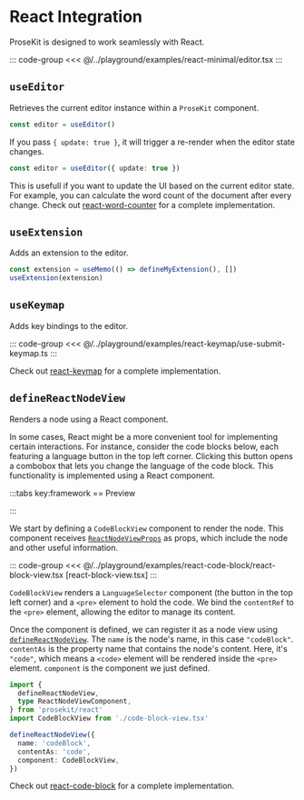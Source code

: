 # React Integration

ProseKit is designed to work seamlessly with React.

::: code-group
<<< @/../playground/examples/react-minimal/editor.tsx
:::

## `useEditor`

Retrieves the current editor instance within a `ProseKit` component.

```ts
const editor = useEditor()
```

If you pass `{ update: true }`, it will trigger a re-render when the editor state changes.

```ts
const editor = useEditor({ update: true })
```

This is usefull if you want to update the UI based on the current editor state.
For example, you can calculate the word count of the document after every
change. Check out [react-word-counter](/examples/react-word-counter) for a
complete implementation.

## `useExtension`

Adds an extension to the editor.

```ts
const extension = useMemo(() => defineMyExtension(), [])
useExtension(extension)
```

## `useKeymap`

Adds key bindings to the editor.

::: code-group
<<< @/../playground/examples/react-keymap/use-submit-keymap.ts
:::

Check out [react-keymap](/examples/react-keymap) for a complete implementation.

## `defineReactNodeView`

Renders a node using a React component.

In some cases, React might be a more convenient tool for implementing certain interactions. For instance, consider the code blocks below, each featuring a language button in the top left corner. Clicking this button opens a combobox that lets you change the language of the code block. This functionality is implemented using a React component.

<script setup>
import App from '../../components/vue-code-block/editor.vue'
</script>

:::tabs key:framework
== Preview

<ClientOnly><App/></ClientOnly>
:::

We start by defining a `CodeBlockView` component to render the node. This component receives [`ReactNodeViewProps`](/references/react/#reactnodeviewoptions) as props, which include the node and other useful information.

::: code-group
<<< @/../playground/examples/react-code-block/react-block-view.tsx [react-block-view.tsx]
:::

`CodeBlockView` renders a `LanguageSelector` component (the button in the top left corner) and a `<pre>` element to hold the code. We bind the `contentRef` to the `<pre>` element, allowing the editor to manage its content.

Once the component is defined, we can register it as a node view using [`defineReactNodeView`](/references/react/#defineReactNodeView). The `name` is the node's name, in this case `"codeBlock"`. `contentAs` is the property name that contains the node's content. Here, it's `"code"`, which means a `<code>` element will be rendered inside the `<pre>` element. `component` is the component we just defined.

```ts
import {
  defineReactNodeView,
  type ReactNodeViewComponent,
} from 'prosekit/react'
import CodeBlockView from './code-block-view.tsx'

defineReactNodeView({
  name: 'codeBlock',
  contentAs: 'code',
  component: CodeBlockView,
})
```

Check out [react-code-block](/examples/react-code-block) for a complete implementation.
